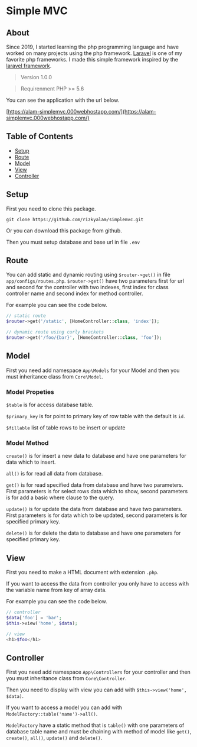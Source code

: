 # Simple MVC

## About
Since 2019, I started learning the php programming language and have worked on many projects using the php framework. [Laravel](https://laravel.com/) is one of my favorite php frameworks. I made this simple framework inspired by the [laravel framework](https://laravel.com/).

> Version 1.0.0

> Requirenment PHP >= 5.6

You can see the application with the url below.

[https://alam-simplemvc.000webhostapp.com/](https://alam-simplemvc.000webhostapp.com/)

## Table of Contents
* [Setup](#setup)
* [Route](#route)
* [Model](#model)
* [View](#view)
* [Controller](#controller)

## Setup
First you need to clone this package.

`git clone https://github.com/rizkyalam/simplemvc.git`

Or you can download this package from github.

Then you must setup database and base url in file `.env`

## Route
You can add static and dynamic routing using `$router->get()` in file `app/configs/routes.php`.
`$router->get()` have two parameters first for url and second for the controller with two indexes, 
first index for class controller name and second index for method controller.

For example you can see the code below.

```php
// static route
$router->get('/static', [HomeController::class, 'index']);

// dynamic route using curly brackets
$router->get('/foo/{bar}', [HomeController::class, 'foo']);
```

## Model
First you need add namespace `App\Models` for your Model and then you must inheritance class from `Core\Model`.

### Model Propeties
`$table` is for access database table.

`$primary_key` is for point to primary key of row table with the default is `id`.

`$fillable` list of table rows to be insert or update

### Model Method
`create()` is for insert a new data to database and have one parameters for data which to insert.

`all()` is for read all data from database.

`get()` is for read specified data from database and have two parameters. First parameters is for select rows data which to show, second parameters is for add a basic where clause to the query.

`update()` is for update the data from database and have two parameters. First parameters is for data which to be updated, second parameters is for specified primary key.

`delete()` is for delete the data to database and have one parameters for specified primary key.

## View
First you need to make a HTML document with extension `.php`.

If you want to access the data from controller you only have to access with the variable name from key of array data.

For example you can see the code below.

```php
// controller
$data['foo'] = 'bar';
$this->view('home', $data);

// view
<h1>$foo</h1>
```

## Controller
First you need add namespace `App\Controllers` for your controller and then you must inheritance class from `Core\Controller`.

Then you need to display with view you can add with `$this->view('home', $data)`.

If you want to access a model you can add with `ModelFactory::table('name')->all()`.

`ModelFactory` have a static method that is `table()` with one parameters of database table name and must be chaining with method of model like `get()`, `create()`, `all()`, `update()` and `delete()`.
